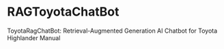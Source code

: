 # RAGToyotaChatBot
ToyotaRagChatBot: Retrieval-Augmented Generation AI Chatbot for Toyota Highlander Manual
